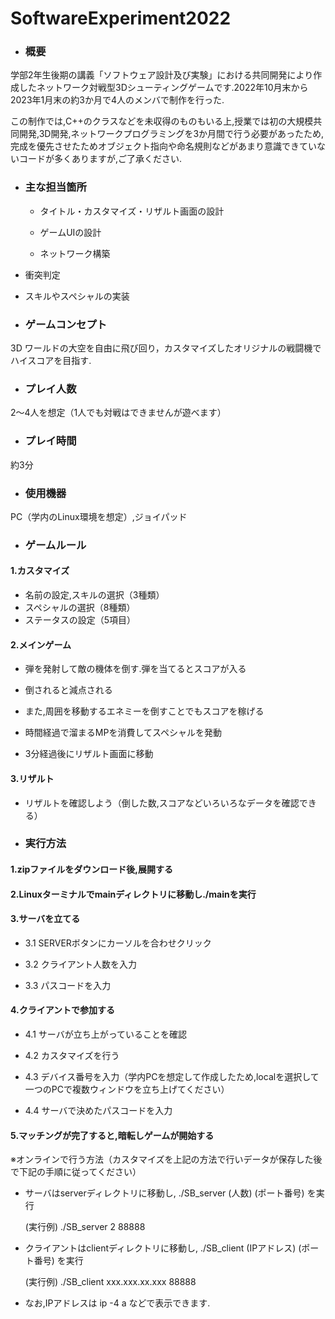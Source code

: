 # SoftwareExperiment2022

- ### 概要
学部2年生後期の講義「ソフトウェア設計及び実験」における共同開発により作成したネットワーク対戦型3Dシューティングゲームです.2022年10月末から2023年1月末の約3か月で4人のメンバで制作を行った.

この制作では,C++のクラスなどを未収得のものもいる上,授業では初の大規模共同開発,3D開発,ネットワークプログラミングを3か月間で行う必要があったため,完成を優先させたためオブジェクト指向や命名規則などがあまり意識できていないコードが多くありますが,ご了承ください.

- ### 主な担当箇所
   - タイトル・カスタマイズ・リザルト画面の設計

   - ゲームUIの設計

   - ネットワーク構築

- 衝突判定

- スキルやスペシャルの実装

- ### ゲームコンセプト
3D ワールドの大空を自由に飛び回り，カスタマイズしたオリジナルの戦闘機でハイスコアを目指す.

- ### プレイ人数
2～4人を想定（1人でも対戦はできませんが遊べます）

- ### プレイ時間
約3分

- ### 使用機器
PC（学内のLinux環境を想定）,ジョイパッド

- ### ゲームルール
#### 1.カスタマイズ
 - 名前の設定,スキルの選択（3種類）
 - スペシャルの選択（8種類）
 - ステータスの設定（5項目）
#### 2.メインゲーム
 - 弾を発射して敵の機体を倒す.弾を当てるとスコアが入る

 - 倒されると減点される
 
 - また,周囲を移動するエネミーを倒すことでもスコアを稼げる
 
 - 時間経過で溜まるMPを消費してスペシャルを発動
 
 - 3分経過後にリザルト画面に移動
#### 3.リザルト
 - リザルトを確認しよう（倒した数,スコアなどいろいろなデータを確認できる）

- ### 実行方法
#### 1.zipファイルをダウンロード後,展開する

#### 2.Linuxターミナルでmainディレクトリに移動し./mainを実行

#### 3.サーバを立てる

 - 3.1 SERVERボタンにカーソルを合わせクリック
  
 - 3.2 クライアント人数を入力
  
 - 3.3 パスコードを入力
  
#### 4.クライアントで参加する

 - 4.1 サーバが立ち上がっていることを確認
  
 - 4.2 カスタマイズを行う
  
 - 4.3 デバイス番号を入力（学内PCを想定して作成したため,localを選択して一つのPCで複数ウィンドウを立ち上げてください）
  
 - 4.4 サーバで決めたパスコードを入力
  
#### 5.マッチングが完了すると,暗転しゲームが開始する

※オンラインで行う方法（カスタマイズを上記の方法で行いデータが保存した後で下記の手順に従ってください）

- サーバはserverディレクトリに移動し,  ./SB_server (人数) (ポート番号) を実行

  (実行例) ./SB_server 2 88888
  
- クライアントはclientディレクトリに移動し,  ./SB_client (IPアドレス) (ポート番号) を実行

  (実行例) ./SB_client xxx.xxx.xx.xxx 88888
  
- なお,IPアドレスは ip -4 a などで表示できます.




